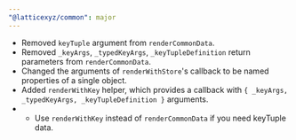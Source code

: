 ```yaml
---
"@latticexyz/common": major
---
```


- Removed `keyTuple` argument from `renderCommonData`.
- Removed `_keyArgs`, `_typedKeyArgs`, `_keyTupleDefinition` return parameters from `renderCommonData`.
- Changed the arguments of `renderWithStore`'s callback to be named properties of a single object.
- Added `renderWithKey` helper, which provides a callback with `{ _keyArgs, _typedKeyArgs, _keyTupleDefinition }` arguments.
- - Use `renderWithKey` instead of `renderCommonData` if you need keyTuple data.
